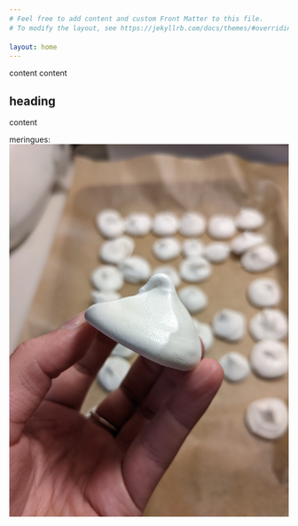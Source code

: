 ```yaml
---
# Feel free to add content and custom Front Matter to this file.
# To modify the layout, see https://jekyllrb.com/docs/themes/#overriding-theme-defaults

layout: home
---
```


content content 

## heading

content

meringues: 
![meringue tastey](images/meringues.jpg)

